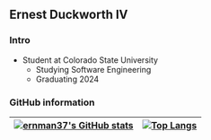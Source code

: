 ## Ernest Duckworth IV
### Intro
- Student at Colorado State University 
   - Studying Software Engineering
   - Graduating 2024

### GitHub information
 [![ernman37's GitHub stats](https://github-readme-stats.vercel.app/api?username=ernman37&theme=blueberry&show_icons=true&count_private=true&custom_title=Personal%20Stats&border_radius=0)](https://github.com/ernman37/github-readme-stats) | [![Top Langs](https://github-readme-stats.vercel.app/api/top-langs/?username=ernman37&theme=blueberry&show_icons=true&hide=scss,ruby,html&layout=compact&count_private=true&border_radius=0)](https://github.com/ernman37/github-readme-stats) 
-------|-----------

